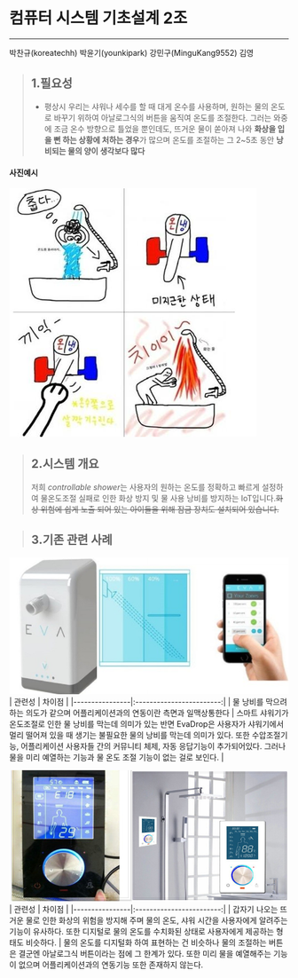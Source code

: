 

# **컴퓨터 시스템 기초설계 2조**
---
 박찬규(koreatechh)
 박윤기(younkipark)
 강민구(MinguKang9552)
 김영

>## **1.필요성**
>- 평상시 우리는 샤워나 세수를 할 때 대게 온수를 사용하며, 원하는 물의 온도로 바꾸기
위하여 아날로그식의 버튼을 움직여 온도를 조절한다. 그러는 와중에 조금 온수 
방향으로 틀었을 뿐인데도, 뜨거운 물이 쏟아져 나와 **화상을 입을 뻔 하는 상황에
처하는 경우**가 많으며 온도를 조절하는 그 2~5초 동안 **낭비되는 물의 양이 생각보다
많다**

#### 사진예시
![alt-text](https://github.com/koreatechh/planets2/blob/master/shower.jpg "Logo Title Text 1")





>## **2.시스템 개요**
>저희 *controllable shower*는 사용자의 원하는 온도를 정확하고 빠르게 설정하여 
물온도조절 실패로 인한 화상 방지 및 물 사용 낭비를 방지하는 IoT입니다.~~화상
위험에 쉽게 노출 되어 있는 아이들을 위해 잠금 장치도 설치되어 있습니다.~~







>## **3.기존 관련 사례**

![alt-text](https://github.com/koreatechh/planets2/blob/master/image1.PNG "Logo Title Text 1")
| 관련성          | 차이점                   |
|----------------|:------------------------:|
| 물 낭비를 막으려 하는 의도가 같으며 어플리케이션과의 연동이란 측면과 일맥상통한다 | 스마트 샤워기가 온도조절로 인한 물 낭비를 막는데 의미가 있는 반면 EvaDrop은 사용자가 샤워기에서 멀리 떨어져 있을 때 생기는 불필요한 물의 낭비를 막는데 의미가 있다. 또한 수압조절기능, 어플리케이션 사용자들 간의 커뮤니티 체제, 자동 응답기능이 추가되어있다. 그러나 물을 미리 예열하는 기능과 물 온도 조절 기능이 없는 걸로 보인다. |

![alt-text](https://github.com/koreatechh/planets2/blob/master/image2.PNG "Logo Title Text 1")
| 관련성          | 차이점                    |
|----------------|:------------------------:|
| 갑자기 나오는 뜨거운 물로 인한 화상의 위험을 방지해 주며 물의 온도, 샤워 시간을 사용자에게 알려주는 기능이 유사하다. 또한 디지털로 물의 온도를 수치화된 상태로 사용자에게 제공하는 형태도 비슷하다. | 물의 온도를 디지털화 하여 표현하는 건 비슷하나 물의 조절하는 버튼은 결군엔 아날로그식 버튼이라는 점에 그 한계가 있다. 또한 미리 물을 예열해주는 기능이 없으며 어플리케이션과의 연동기능 또한 존재하지 않는다. 

